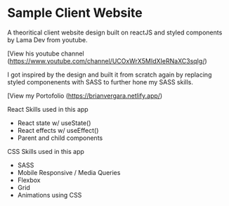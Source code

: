# Sample Client Website

A theoritical client website design built on reactJS and styled components by Lama Dev from youtube.

[View his youtube channel (https://www.youtube.com/channel/UCOxWrX5MIdXIeRNaXC3sqIg/)

I got inspired by the design and built it from scratch again by replacing styled componenents with SASS to further hone my SASS skills.

[View my Portofolio (https://brianvergara.netlify.app/)

React Skills used in this app
- React state w/ useState()
- React effects w/ useEffect()
- Parent and child components

CSS Skills used in this app
- SASS
- Mobile Responsive / Media Queries
- Flexbox
- Grid
- Animations using CSS
